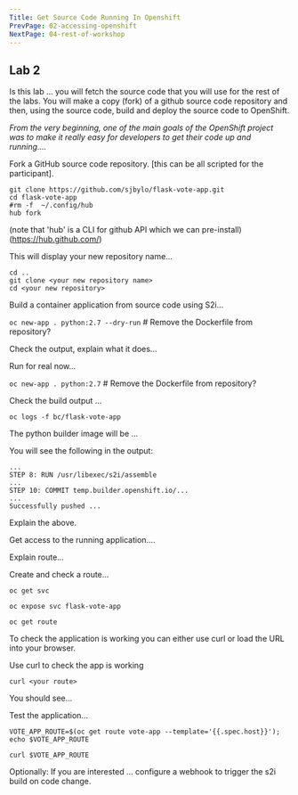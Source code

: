 ```yaml
---
Title: Get Source Code Running In Openshift
PrevPage: 02-accessing-openshift
NextPage: 04-rest-of-workshop
---
```


## Lab 2

Is this lab ... you will fetch the source code that you will use for the rest of the labs.  You will make a copy (fork) of a github source code repository and then, using the source code, build and deploy the source code to OpenShift. 

_From the very beginning, one of the main goals of the OpenShift project was to make it really easy for developers to get their code up and running...._

Fork a GitHub source code repository. [this can be all scripted for the participant]. 

```
git clone https://github.com/sjbylo/flask-vote-app.git
cd flask-vote-app
#rm -f  ~/.config/hub
hub fork
```
(note that 'hub' is a CLI for github API which we can pre-install) 
(https://hub.github.com/)

This will display your new repository name... 

```
cd ..
git clone <your new repository name>
cd <your new repository>
```

Build a container application from source code using S2i... 

``oc new-app . python:2.7 --dry-run`` # Remove the Dockerfile from repository?

Check the output, explain what it does... 

Run for real now...

``oc new-app . python:2.7``  # Remove the Dockerfile from repository?

Check the build output ...

``oc logs -f bc/flask-vote-app``

The python builder image will be ... 

You will see the following in the output:

```
...
STEP 8: RUN /usr/libexec/s2i/assemble
...
STEP 10: COMMIT temp.builder.openshift.io/...
...
Successfully pushed ...
```

Explain the above. 

Get access to the running application....

Explain route... 

Create and check a route...

```
oc get svc

oc expose svc flask-vote-app

oc get route
```

To check the application is working you can either use curl or load the URL into your browser.

Use curl to check the app is working

```
curl <your route>
```
You should see...

Test the application...

```
VOTE_APP_ROUTE=$(oc get route vote-app --template='{{.spec.host}}'); echo $VOTE_APP_ROUTE

curl $VOTE_APP_ROUTE 
```

Optionally: If you are interested ... configure a webhook to trigger the s2i build on code change. 

<get instructions fot this>


